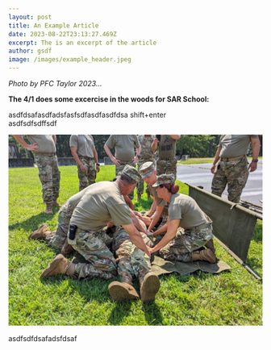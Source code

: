 ```yaml
---
layout: post
title: An Example Article
date: 2023-08-22T23:13:27.469Z
excerpt: The is an excerpt of the article
author: gsdf
image: /images/example_header.jpeg
---
```

*Photo by PFC Taylor 2023...* 

**The 4/1 does some excercise in the woods for SAR School:** 

asdfdsafasdfadsfasfsdfasdfasdfdsa shift+enter\
asdfsdfsdffsdf

![Soldiers load patient on litter](/images/example1.jpeg)

asdfsdfdsafadsfdsaf